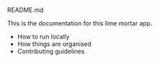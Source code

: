 README.md

This is the documentation for this lime mortar app.

* How to run locally
* How things are organised
* Contributing guidelines
